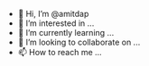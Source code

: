 - 👋 Hi, I’m @amitdap
- 👀 I’m interested in ...
- 🌱 I’m currently learning ...
- 💞️ I’m looking to collaborate on ...
- 📫 How to reach me ...

<!---
amitdap/amitdap is a ✨ special ✨ repository because its `README.md` (this file) appears on your GitHub profile.
You can click the Preview link to take a look at your changes.
--->
